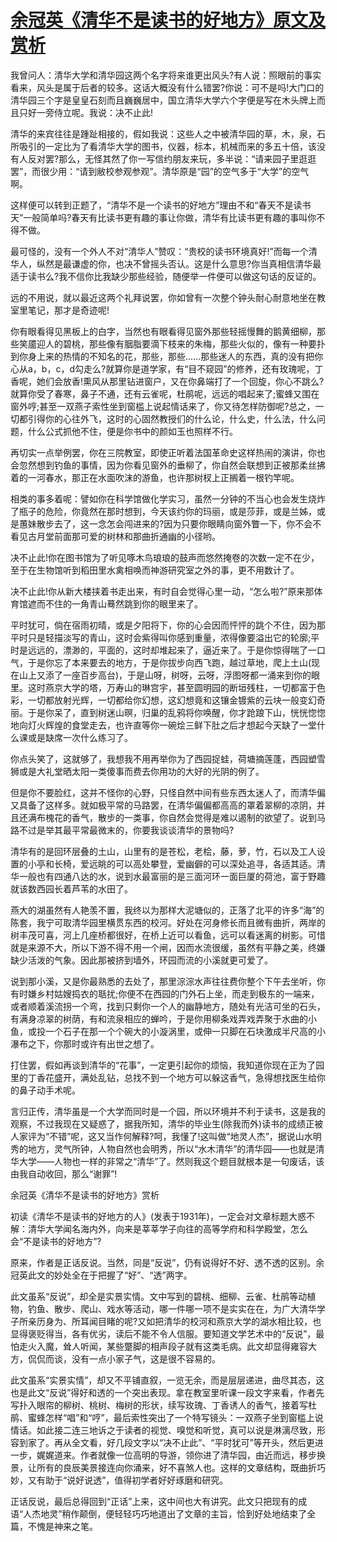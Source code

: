# [余冠英《清华不是读书的好地方》原文及赏析](https://www.vrrw.net/wx/10840.html)

我曾问人：清华大学和清华园这两个名字将来谁更出风头?有人说：照眼前的事实看来，风头是属于后者的较多。这话大概没有什么错罢?你说：可不是吗!大门口的清华园三个字是皇皇石刻而且巍巍居中，国立清华大学六个字便是写在木头牌上而且只好一旁侍立呢。我说：决不止此!

清华的来宾往往是踵趾相接的，假如我说：这些人之中被清华园的草，木，泉，石所吸引的一定比为了看清华大学的图书，仪器，标本，机械而来的多五十倍，该没有人反对罢?那么，无怪其然了你一写信约朋友来玩，多半说：“请来园子里逛逛罢”，而很少用：“请到敝校参观参观”。清华原是“园”的空气多于“大学”的空气啊。

这样便可以转到正题了，“清华不是一个读书的好地方”理由不和“春天不是读书天”一般简单吗?春天有比读书更有趣的事让你做，清华有比读书更有趣的事叫你不得不做。

最可怪的，没有一个外人不对“清华人”赞叹：“贵校的读书环境真好!”而每一个清华人，纵然是最谦虚的你，也决不曾摇头否认。这是什么意思?你当真相信清华最适于读书么?我不信你比我缺少那些经验，随便举一件便可以做这句话的反证的。

远的不用说，就以最近这两个礼拜说罢，你如曾有一次整个钟头耐心耐意地坐在教室里笔记，那才是奇迹呢!



你有眼看得见黑板上的白字，当然也有眼看得见窗外那些轻摇慢舞的鹅黄细柳，那些笑靥迎人的碧桃，那些像有胭脂要滴下枝来的朱梅，那些火似的，像有一种要扑到你身上来的热情的不知名的花，那些，那些……那些迷人的东西，真的没有把你心从a，b，c，d勾走么?就算你是道学家，有“目不窥园”的修养，还有玫瑰呢，丁香呢，她们会放香!熏风从那里钻进窗户，又在你鼻端打了一个回旋，你心不跳么?就算你受了春寒，鼻子不通，还有云雀呢，杜鹃呢，远远的唱起来了;蜜蜂又围在窗外哼;甚至一双燕子索性坐到窗槛上说起情话来了，你又待怎样防御呢?总之，一切都引得你的心往外飞，这时的心固然教授们的什么论，什么史，什么法，什么问题，什么公式抓他不住，便是你书中的颜如玉也照样不行。

再切实一点举例罢，你在三院教室，即使正听着法国革命史这样热闹的演讲，你也会忽然想到钓鱼的事情，因为你看见窗外的垂柳了，你自然会联想到正被那柔丝拂着的一河春水，那正在水面吹沫的游鱼，也许那树杈上正搁着一根钓竿呢。

相类的事多着呢：譬如你在科学馆做化学实习，虽然一分钟的不当心也会发生烧炸了瓶子的危险，你竟然在那时想到，今天该约你的玛丽，或是莎菲，或是兰姊，或是蕙妹散步去了，这一念怎会闯进来的?因为只要你眼睛向窗外瞥一下，你不会不看见古月堂前面那可爱的树林和那曲折通幽的小径哟。

决不止此!你在图书馆为了听见啄木鸟琅琅的鼓声而悠然掩卷的次数一定不在少，至于在生物馆听到稻田里水禽相唤而神游研究室之外的事，更不用数计了。

决不止此!你从新大楼挟着书走出来，有时自会觉得心里一动，“怎么啦?”原来那体育馆遮而不住的一角青山蓦然跳到你的眼里来了。

平时犹可，倘在宿雨初晴，或是夕阳将下，你的心会因而怦怦的跳个不住，因为那平时只是轻描淡写的青山，这时会紫得叫你感到重量，浓得像要溢出它的轮廓;平时是远远的，漂渺的，平面的，这时却堆起来了，逼近来了。于是你惊得喘了一口气，于是你忘了本来要去的地方，于是你拔步向西飞跑，越过草地，爬上土山(现在山上又添了一座百步高台)，于是山呀，树呀，云呀，浮图呀都一涌来到你的眼里。这时燕京大学的塔，万寿山的琳宫宇，甚至圆明园的断垣残柱，一切都富于色彩，一切都放射光辉，一切都给你幻想，这幻想竟和这镶金镀紫的云块一般变幻奇丽。于是你呆了，直到树迷山暝，归巢的乱鸦将你唤醒，你才跄踉下山，恍恍惚惚地向灯火辉煌的食堂走去，也许直等你一碗烩三鲜下肚之后才想起今天缺了一堂什么课或是缺席一次什么练习了。

你点头笑了，这就够了，我想我不用再举你为了西园捉蛙，荷塘摘莲蓬，西园塑雪狮或是大礼堂晒太阳一类傻事而费去你用功的大好的光阴的例了。

但是你不要脸红，这并不怪你的心野，只怪自然中间有些东西太迷人了，而清华偏又具备了这样多。就如极平常的马路罢，在清华偏偏都高高的罩着翠柳的凉阴，并且还满布槐花的香气，散步的一类事，你自然会觉得是难以遏制的欲望了。说到马路不过是举其最平常最微末的，你要我谈谈清华的景物吗?

清华有的是回环层叠的土山，山里有的是苍松，老桧，藤，萝，竹，石以及工人设置的小亭和长椅，爱远眺的可以高处攀登，爱幽僻的可以深处追寻，各适其适。清华一般也有四通八达的水，说到水最富丽的是三面河环一面巨厦的荷池，富于野趣就该数西园长着芦苇的水田了。

燕大的湖虽然有人艳羡不置，我终以为那样大泥塘似的，正落了北平的许多“海”的陈套，我宁可取清华园里横贯东西的校河。好处在河身修长而且微有曲折，两岸的树丰茂可喜，河上几座桥都很好，在桥上近可以看鱼，远可以看迷离的树影。可惜就是来源不大，所以下游不得不用一个闸，因而水流很缓，虽然有平静之美，终嫌缺少活泼的气象。因此那被挤到墙外，环园而流的小溪就更可爱了。

说到那小溪，又是你最熟悉的去处了，那里淙淙水声往往费你整个下午去坐听，你有时嫌乡村姑嫂捣衣的聒扰;你便不在西园的门外石上坐，而走到极东的一端来，或者顺着溪流拐一个弯，找到只剩你一个人的幽静地方，随处有光洁可坐的石头，有满身凉翠的树荫，有和流泉相应的蝉吟，于是你用柳条戏弄戏弄聚于水曲的小鱼，或投一个石子在那一个个碗大的小漩涡里，或伸一只脚在石块激成半尺高的小瀑布之下，你那时或许有出世之想了。

打住罢，假如再谈到清华的“花事”，一定更引起你的烦恼，我知道你现在正为了园里的丁香花盛开，满处乱钻，总找不到一个地方可以躲这香气，急得想找医生给你的鼻子动手术呢。

言归正传，清华虽是一个大学而同时是一个园，所以环境并不利于读书，这是我的观察，不过我现在又疑惑了，据我所知，清华的毕业生(除我而外)读书的成绩正被人家评为“不错”呢，这又当作何解释?呵，我懂了!这叫做“地灵人杰”，据说山水明秀的地方，灵气所钟，人物自然也会明秀，所以“水木清华”的清华园——也就是清华大学——人物也一样的非常之“清华”了。然则我这个题目就根本是一句废话，该由我自动收回，那么“谢罪”!

余冠英《清华不是读书的好地方》赏析

初读《清华不是读书的好地方的人》(发表于1931年)，一定会对文章标题大惑不解：清华大学闻名海内外，向来是莘莘学子向往的高等学府和科学殿堂，怎么会“不是读书的好地方”?

原来，作者是正话反说。当然，同是“反说”，仍有说得好不好、透不透的区别。余冠英此文的妙处全在于把握了“好”、“透”两字。

此文虽系“反说”，却全是实景实情。文中写到的碧桃、细柳、云雀、杜鹃等动植物，钓鱼、散步、爬山、戏水等活动，哪一件哪一项不是实实在在，为广大清华学子所亲历身为、所耳闻目睹的呢?又如把清华的校河和燕京大学的湖水相比较，也显得褒贬得当，各有优劣，读后不能不令人信服。要知道文学艺术中的“反说”，最怕走火入魔，耸人听闻，某些蹩脚的相声段子就有这类毛病。此文却显得雍容大方，侃侃而谈，没有一点小家子气，这是很不容易的。

此文虽系“实景实情”，却又不平铺直叙，一览无余，而是层层递进，曲尽其态，这也是此文“反说”得好和透的一个突出表现。拿在教室里听课一段文字来看，作者先写扑入眼帘的柳树、桃树、梅树的形状，续写玫瑰、丁香诱人的香气，接着写杜鹃、蜜蜂怎样“唱”和“哼”，最后索性突出了一个特写镜头：一双燕子坐到窗槛上说情话。如此接二连三地诉之于读者的视觉、嗅觉和听觉，真可以说是淋漓尽致，形容到家了。再从全文看，好几段文字以“决不止此”、“平时犹可”等开头，然后更进一步，娓娓道来。作者就像一位高明的导游，领你进了清华园，由近而远，移步换景，让所有的良辰美景接连向你涌来，好不喜煞人也。这样的文章结构，既曲折巧妙，又有助于“说好说透”，值得初学者好好琢磨和研究。

正话反说，最后总得回到“正话”上来，这中间也大有讲究。此文只把现有的成语“人杰地灵”稍作颠倒，便轻轻巧巧地道出了文章的主旨，恰到好处地结束了全篇，不愧是神来之笔。

